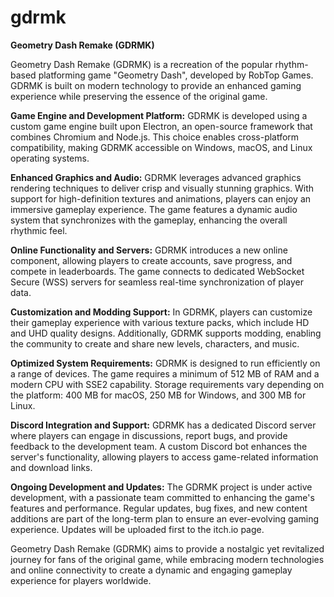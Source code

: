 # gdrmk

**Geometry Dash Remake (GDRMK)**

Geometry Dash Remake (GDRMK) is a recreation of the popular rhythm-based platforming game "Geometry Dash", developed by RobTop Games. GDRMK is built on modern technology to provide an enhanced gaming experience while preserving the essence of the original game.

**Game Engine and Development Platform:**
GDRMK is developed using a custom game engine built upon Electron, an open-source framework that combines Chromium and Node.js. This choice enables cross-platform compatibility, making GDRMK accessible on Windows, macOS, and Linux operating systems.

**Enhanced Graphics and Audio:**
GDRMK leverages advanced graphics rendering techniques to deliver crisp and visually stunning graphics. With support for high-definition textures and animations, players can enjoy an immersive gameplay experience. The game features a dynamic audio system that synchronizes with the gameplay, enhancing the overall rhythmic feel.

**Online Functionality and Servers:**
GDRMK introduces a new online component, allowing players to create accounts, save progress, and compete in leaderboards. The game connects to dedicated WebSocket Secure (WSS) servers for seamless real-time synchronization of player data.

**Customization and Modding Support:**
In GDRMK, players can customize their gameplay experience with various texture packs, which include HD and UHD quality designs. Additionally, GDRMK supports modding, enabling the community to create and share new levels, characters, and music.

**Optimized System Requirements:**
GDRMK is designed to run efficiently on a range of devices. The game requires a minimum of 512 MB of RAM and a modern CPU with SSE2 capability. Storage requirements vary depending on the platform: 400 MB for macOS, 250 MB for Windows, and 300 MB for Linux.

**Discord Integration and Support:**
GDRMK has a dedicated Discord server where players can engage in discussions, report bugs, and provide feedback to the development team. A custom Discord bot enhances the server's functionality, allowing players to access game-related information and download links.

**Ongoing Development and Updates:**
The GDRMK project is under active development, with a passionate team committed to enhancing the game's features and performance. Regular updates, bug fixes, and new content additions are part of the long-term plan to ensure an ever-evolving gaming experience. Updates will be uploaded first to the itch.io page.

Geometry Dash Remake (GDRMK) aims to provide a nostalgic yet revitalized journey for fans of the original game, while embracing modern technologies and online connectivity to create a dynamic and engaging gameplay experience for players worldwide.
